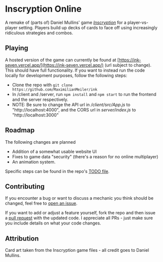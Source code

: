 # Inscryption Online
A remake of (parts of) Daniel Mullins' game *[Inscryption](https://store.steampowered.com/app/1092790/Inscryption/)* for a player-vs-player setting. Players build up decks of cards to face off using increasingly ridiculous strategies and combos.

## Playing 
A hosted version of the game can currently be found at [https://ink-seven.vercel.app/](https://ink-seven.vercel.app/) (url subject to change). This should have full functionality. If you want to instead run the code locally for development purposes, follow the following steps:

- Clone the repo with `git clone https://github.com/MaximilianMeiler/ink`
- In /client and /server, run `npm install` and `npm start` to run the frontend and the server respectively.
- NOTE: Be sure to change the API url in */client/src/App.js* to "http://localhost:4000", and the CORS url in *server/index.js* to "http://localhost:3000"

## Roadmap

The following changes are planned
- Addition of a somewhat usable website UI
- Fixes to game data "security" (there's a reason for no online multiplayer)
- An animation system.

Specific steps can be found in the repo's [TODO file](https://github.com/MaximilianMeiler/ink/blob/main/TODO.md).

## Contributing

If you encounter a bug or want to discuss a mechanic you think should be changed, feel free to [open an issue](https://github.com/MaximilianMeiler/ink/issues).

If you want to add or adjust a feature yourself, fork the repo and then issue a [pull request](https://github.com/MaximilianMeiler/ink/pulls) with the updated code. I appreciate all PRs - just make sure you include details on what your code changes.

## Attribution

Card art taken from the Inscryption game files - all credit goes to Daniel Mullins.
